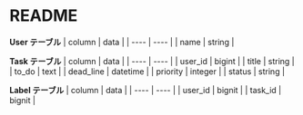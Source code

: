 # README
**User テーブル**
| column | data |
| ---- | ---- |
| name | string |

**Task テーブル**
| column | data |
| ---- | ---- |
| user_id | bigint |
| title | string |
| to_do | text |
| dead_line | datetime |
| priority | integer |
| status | string |

**Label テーブル**
| column | data |
| ---- | ---- |
| user_id | bignit |
| task_id | bignit |